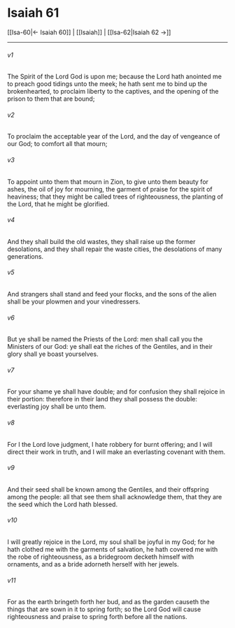 # Isaiah 61

[[Isa-60|← Isaiah 60]] | [[Isaiah]] | [[Isa-62|Isaiah 62 →]]
***

###### v1
The Spirit of the Lord God is upon me; because the Lord hath anointed me to preach good tidings unto the meek; he hath sent me to bind up the brokenhearted, to proclaim liberty to the captives, and the opening of the prison to them that are bound;
###### v2
To proclaim the acceptable year of the Lord, and the day of vengeance of our God; to comfort all that mourn;
###### v3
To appoint unto them that mourn in Zion, to give unto them beauty for ashes, the oil of joy for mourning, the garment of praise for the spirit of heaviness; that they might be called trees of righteousness, the planting of the Lord, that he might be glorified.
###### v4
And they shall build the old wastes, they shall raise up the former desolations, and they shall repair the waste cities, the desolations of many generations.
###### v5
And strangers shall stand and feed your flocks, and the sons of the alien shall be your plowmen and your vinedressers.
###### v6
But ye shall be named the Priests of the Lord: men shall call you the Ministers of our God: ye shall eat the riches of the Gentiles, and in their glory shall ye boast yourselves.
###### v7
For your shame ye shall have double; and for confusion they shall rejoice in their portion: therefore in their land they shall possess the double: everlasting joy shall be unto them.
###### v8
For I the Lord love judgment, I hate robbery for burnt offering; and I will direct their work in truth, and I will make an everlasting covenant with them.
###### v9
And their seed shall be known among the Gentiles, and their offspring among the people: all that see them shall acknowledge them, that they are the seed which the Lord hath blessed.
###### v10
I will greatly rejoice in the Lord, my soul shall be joyful in my God; for he hath clothed me with the garments of salvation, he hath covered me with the robe of righteousness, as a bridegroom decketh himself with ornaments, and as a bride adorneth herself with her jewels.
###### v11
For as the earth bringeth forth her bud, and as the garden causeth the things that are sown in it to spring forth; so the Lord God will cause righteousness and praise to spring forth before all the nations. 
